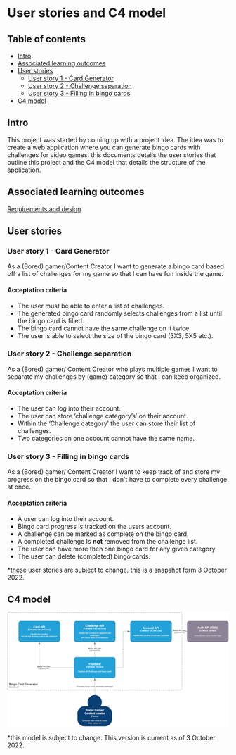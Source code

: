 # User stories and C4 model

## Table of contents
- [Intro](#Intro)
- [Associated learning outcomes](#Associated-learning-outcomes)
- [User stories](#User-stories)
  - [User story 1 - Card Generator](#User-story-1---Card-Generator)
  - [User story 2 - Challenge separation](#User-story-2---Challenge-separation)
  - [User story 3 - Filling in bingo cards](User-story-3---Filling-in-bingo-cards)
- [C4 model](#C4-model)

## Intro 
This project was started by coming up with a project idea. The idea was to create a web application where you can generate bingo cards with challenges for video games. this documents details the user stories that outline this project and the C4 model that details the structure of the application.

## Associated learning outcomes
[Requirements and design](https://github.com/BingoCardGenerator/Documentation/blob/main/dict/Learning%20Outcomes.md#requirements-and-design)


## User stories
### User story 1 - Card Generator

As a (Bored) gamer/Content Creator I want to generate a bingo card based off a list of challenges for my game so that I can have fun inside the game.

#### Acceptation criteria
- The user must be able to enter a list of challenges.
- The generated bingo card randomly selects challenges from a list until the bingo card is filled.
- The bingo card cannot have the same challenge on it twice.
- The user is able to select the size of the bingo card (3X3, 5X5 etc.).

### User story 2 - Challenge separation

As a (Bored) gamer/ Content Creator who plays multiple games I want to separate my challenges by (game) category so that I can keep organized.

#### Acceptation criteria
- The user can log into their account.
- The user can store ‘challenge category’s’ on their account.
- Within the ‘Challenge category’ the user can store their list of challenges.
- Two categories on one account cannot have the same name.


### User story 3 - Filling in bingo cards
As a (Bored) gamer/ Content Creator I want to keep track of and store my progress on the bingo card so that I don't have to complete every challenge at once.

#### Acceptation criteria
- A user can log into their account. 
- Bingo card progress is tracked on the users account.
- A challenge can be marked as complete on the bingo card.
- A completed challenge Is **not** removed from the challenge list.
- The user can have more then one bingo card for any given category.
- The user can delete (completed) bingo cards.

*these user stories are subject to change. this is a snapshot form 3 October 2022.

## C4 model
![C4 model](https://github.com/BingoCardGenerator/Documentation/blob/main/Proof/images/Bingo_Kaart_Generator_C2%20Model_V2.png)

*this model is subject to change. This version is current as of 3 October 2022.
